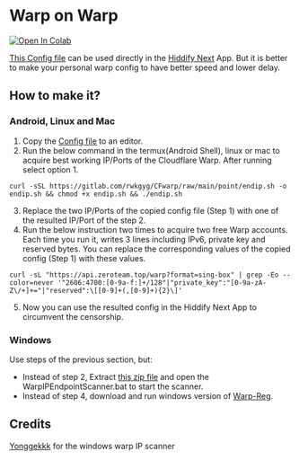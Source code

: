 # Warp on Warp

[![Open In Colab](https://colab.research.google.com/assets/colab-badge.svg)](https://colab.research.google.com/github/epg900/youtube_with_search/blob/main/Youtube_with_search.ipynb)

[This Config file](WoW/WarpOnWarp-HiddifyNext.json) can be used directly in the [Hiddify Next](https://github.com/hiddify/hiddify-next/releases) App. But it is better to make your personal warp config to have better speed and lower delay.

## How to make it?

### Android, Linux and Mac

1. Copy the [Config file](WoW/WarpOnWarp-HiddifyNext.json) to an editor.
2. Run the below command in the termux(Android Shell), linux or mac to acquire best working IP/Ports of the Cloudflare Warp. After running select option 1.
```
curl -sSL https://gitlab.com/rwkgyg/CFwarp/raw/main/point/endip.sh -o endip.sh && chmod +x endip.sh && ./endip.sh
```
3. Replace the two IP/Ports of the copied config file (Step 1) with one of the resulted IP/Port of the step 2.
4. Run the below instruction two times to acquire two free Warp accounts. Each time you run it, writes 3 lines including IPv6, private key and reserved bytes. You can replace the corresponding values of the copied config (Step 1) with these values.
```
curl -sL "https://api.zeroteam.top/warp?format=sing-box" | grep -Eo --color=never '"2606:4700:[0-9a-f:]+/128"|"private_key":"[0-9a-zA-Z\/+]+="|"reserved":\[[0-9]+(,[0-9]+){2}\]'
```
5. Now you can use the resulted config in the Hiddify Next App to circumvent the censorship.

### Windows

Use steps of the previous section, but:

 - Instead of step 2, Extract [this zip file](https://raw.githubusercontent.com/Elfiinaa/ConfigFiles/main/WoW/WarpIPScanner-Win-v23.11.15.zip) and open the WarpIPEndpointScanner.bat to start the scanner.
 - Instead of step 4, download and run windows version of [Warp-Reg](https://github.com/badafans/warp-reg/releases).

 ## Credits
 
 [Yonggekkk](https://github.com/yonggekkk/warp-yg) for the windows warp IP scanner
